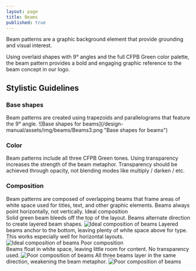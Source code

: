```yaml
---
layout: page
title: Beams
published: true
---
```


Beam patterns are a
graphic background
element that provide
grounding and visual
interest.

Using overlaid shapes with 9&deg; angles
and the full CFPB Green color palette,
the beam pattern provides a bold and
engaging graphic reference to the beam
concept in our logo.

## Stylistic Guidelines
### Base shapes
<span class="content-25">
Beam patterns are created using
trapezoids and parallelograms that
feature the 9&deg; angle.
</span>
<span class="content-75">
![Base shapes for beams](/design-manual/assets/img/beams/Beams3.png "Base shapes for beams")
</span>

### Color
Beam patterns include all three CFPB
Green tones. Using transparency
increases the strength of the beam
metaphor. Transparency should be
achieved through opacity, not blending
modes like multiply / darken / etc.  

### Composition
Beam patterns are composed of
overlapping beams that frame areas
of white space used for titles, text, and
other graphic elements. Beams always
point horizontally, not vertically.
<span class="content-25">
Ideal composition  
Solid green beam
bleeds off the top
of the layout. Beams
alternate direction
to create layered
beam shapes.
</span>
<span class="content-75">
![Ideal composition of beams](/design-manual/assets/img/beams/Beams4.png "Ideal beams")
</span>
<span class="content-25">
Layered beams
anchor to the bottom,
leaving plenty of
white space above
for type. This works
especially well for
horizontal layouts.
</span>
<span class="content-75">
![Ideal composition of beams](/design-manual/assets/img/beams/Beams5.png "Ideal beams")
</span>
<span class="content-25">
Poor composition  
Beams float in white
space, leaving little
room for content. No
transparency used.
</span>
<span class="content-75">
![Poor composition of beams](/design-manual/assets/img/beams/Beams6.png "Poor composition of beams")
</span>
<span class="content-25">
All three beams
layer in the same
direction, weakening
the beam metaphor.
</span>
<span class="content-75">
![Poor composition of beams](/design-manual/assets/img/beams/Beams7.png "Poor composition of beams")
</span>